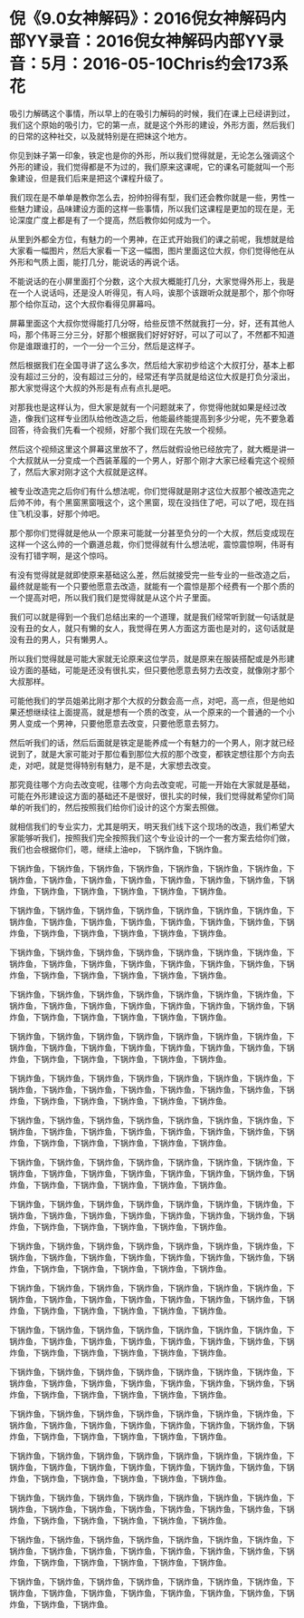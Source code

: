 # 倪《9.0女神解码》：2016倪女神解码内部YY录音：2016倪女神解码内部YY录音：5月：2016-05-10Chris约会173系花

吸引力解碼这个事情，所以早上的在吸引力解码的时候，我们在课上已经讲到过，我们这个原始的吸引力，它的第一点，就是这个外形的建设，外形方面，然后我们的日常的这种社交，以及就特别是在把妹这个地方。

你见到妹子第一印象，铁定也是你的外形，所以我们觉得就是，无论怎么强调这个外形的建设，我们觉得都是不为过的，我们原来这课呢，它的课名可能就叫一个形象建设，但是我们后来是把这个课程升级了。

我们现在是不单单是教你怎么去，扮帅扮得有型，我们还会教你就是一些，男性一些魅力建设，品味建设方面的这样一些事情，所以我们这课程是更加的现在是，无论深度广度上都是有了一个提高，然后教你如何成为一个。

从里到外都全方位，有魅力的一个男神，在正式开始我们的课之前呢，我想就是给大家看一幅图片，然后大家看一下这一幅图，图片里面这位大叔，你们觉得他在从外形和气质上面，能打几分，能说话的再说个话。

不能说话的在小屏里面打个分数，这个大叔大概能打几分，大家觉得外形上，我是在一个人说话吗，还是没人听得见，有人吗，诶那个该跟听众就是那个，那个你呀那个给你互动，这个大叔你看得见屏幕吗。

屏幕里面这个大叔你觉得能打几分呀，给些反馈不然就我打一分，好，还有其他人吗，那个伟哥三分三分，好那个根据我们好好好好，可以了可以了，不然都不知道你是谁跟谁打的，一个一分一个三分，然后是这样子。

然后根据我们在全国寻讲了这么多次，然后给大家初步给这个大叔打分，基本上都没有超过三分的，没有超过三分的，经常还有学员就是给这位大叔是打负分滚出，那大家觉得这个大叔的外形是有点有点扎是吧。

对那我也是这样认为，但大家是就有一个问题就来了，你觉得他就如果是经过改造，像我们这样专业团队给他改造之后，他能最终能提高到多少分呢，先不要急着回答，待会我们先看一个视频，好那个我们现在先放一个视频。

然后这个视频这里这个屏幕这里放不了，然后就假设他已经放完了，就大概是讲一个大叔就从一分变成一个西装革履的一个男人，好那个刚才大家已经看完这个视频了，然后大家对刚才这个大叔就是这样。

被专业改造完之后你们有什么想法呢，你们觉得就是刚才这位大叔那个被改造完之后帅不帅，有个黑窗黑窗哦这个，这个黑窗，现在没挡住了吧，可以了吧，现在挡住飞机没事，好那个帅吧。

那个那你们觉得就是他从一个原来可能就一分甚至负分的一个大叔，然后变成现在这样一个这么帅的一个霸道总裁，你们觉得就有什么想法呢，震惊震惊啊，伟哥有没有打错字啊，是这个惊吗。

有没有觉得就是就即使原来基础这么差，然后就接受完一些专业的一些改造之后，最终就是能有一个只要他愿意去改造，就能有一个震惊是那个经费有一个那个质的一个提高对吧，所以我们我们是觉得就是从这个片子里面。

我们可以就是得到一个我们总结出来的一个道理，就是我们经常听到就一句话就是没有丑的女人，就只有懒的女人，我觉得在男人方面这方面也是对的，这句话就是没有丑的男人，只有懒男人。

所以我们觉得就是可能大家就无论原来这位学员，就是原来在服装搭配或是外形建设方面的基础，可能是还没有很扎实，但只要他愿意去努力去改变，就像刚才那个大叔那样。

可能他我们的学员姐弟比刚才那个大叔的分数会高一点，对吧，高一点，但是他如果还想继续往上面提高，就是想有一个质的改变，从一个原来的一个普通的一个小男人变成一个男神，只要他愿意去改变，只要他愿意去努力。

然后听我们的话，然后后面就是铁定是能养成一个有魅力的一个男人，刚才就已经说到了，就是大家可能对于那位看到那位大叔的那个改变，都铁定想往那个方向去走，对吧，就是觉得特别有魅力，是不是，大家想去改变。

那究竟往哪个方向去改变呢，往哪个方向去改变呢，可能一开始在大家就是基础，可能在外形建设这方面的基础还不是很好，很扎实的时候，我们觉得就希望你们简单的听我们的，然后按照我们给你们设计的这个方案去照做。

就相信我们的专业实力，尤其是明天，明天我们线下这个现场的改造，我们希望大家能够听我们，按照我们完全按照我们这个专业设计的一个一套方案去给你们做，我们也会根据你们，嗯，继续上油ер， 下锅炸鱼，下锅炸鱼。

下锅炸鱼，下锅炸鱼，下锅炸鱼，下锅炸鱼，下锅炸鱼，下锅炸鱼，下锅炸鱼，下锅炸鱼，下锅炸鱼，下锅炸鱼，下锅炸鱼，下锅炸鱼，下锅炸鱼，下锅炸鱼，下锅炸鱼，下锅炸鱼，下锅炸鱼，下锅炸鱼，下锅炸鱼，下锅炸鱼。

下锅炸鱼，下锅炸鱼，下锅炸鱼，下锅炸鱼，下锅炸鱼，下锅炸鱼，下锅炸鱼，下锅炸鱼，下锅炸鱼，下锅炸鱼，下锅炸鱼，下锅炸鱼，下锅炸鱼，下锅炸鱼，下锅炸鱼，下锅炸鱼，下锅炸鱼，下锅炸鱼，下锅炸鱼，下锅炸鱼。

下锅炸鱼，下锅炸鱼，下锅炸鱼，下锅炸鱼，下锅炸鱼，下锅炸鱼，下锅炸鱼，下锅炸鱼，下锅炸鱼，下锅炸鱼，下锅炸鱼，下锅炸鱼，下锅炸鱼，下锅炸鱼，下锅炸鱼，下锅炸鱼，下锅炸鱼，下锅炸鱼，下锅炸鱼，下锅炸鱼。

下锅炸鱼，下锅炸鱼，下锅炸鱼，下锅炸鱼，下锅炸鱼，下锅炸鱼，下锅炸鱼，下锅炸鱼，下锅炸鱼，下锅炸鱼，下锅炸鱼，下锅炸鱼，下锅炸鱼，下锅炸鱼，下锅炸鱼，下锅炸鱼，下锅炸鱼，下锅炸鱼，下锅炸鱼，下锅炸鱼。

下锅炸鱼，下锅炸鱼，下锅炸鱼，下锅炸鱼，下锅炸鱼，下锅炸鱼，下锅炸鱼，下锅炸鱼，下锅炸鱼，下锅炸鱼，下锅炸鱼，下锅炸鱼，下锅炸鱼，下锅炸鱼，下锅炸鱼，下锅炸鱼，下锅炸鱼，下锅炸鱼，下锅炸鱼，下锅炸鱼。

下锅炸鱼，下锅炸鱼，下锅炸鱼，下锅炸鱼，下锅炸鱼，下锅炸鱼，下锅炸鱼，下锅炸鱼，下锅炸鱼，下锅炸鱼，下锅炸鱼，下锅炸鱼，下锅炸鱼，下锅炸鱼，下锅炸鱼，下锅炸鱼，下锅炸鱼，下锅炸鱼，下锅炸鱼，下锅炸鱼。

下锅炸鱼，下锅炸鱼，下锅炸鱼，下锅炸鱼，下锅炸鱼，下锅炸鱼，下锅炸鱼，下锅炸鱼，下锅炸鱼，下锅炸鱼，下锅炸鱼，下锅炸鱼，下锅炸鱼，下锅炸鱼，下锅炸鱼，下锅炸鱼，下锅炸鱼，下锅炸鱼，下锅炸鱼，下锅炸鱼。

下锅炸鱼，下锅炸鱼，下锅炸鱼，下锅炸鱼，下锅炸鱼，下锅炸鱼，下锅炸鱼，下锅炸鱼，下锅炸鱼，下锅炸鱼，下锅炸鱼，下锅炸鱼，下锅炸鱼，下锅炸鱼，下锅炸鱼，下锅炸鱼，下锅炸鱼，下锅炸鱼，下锅炸鱼，下锅炸鱼。

下锅炸鱼，下锅炸鱼，下锅炸鱼，下锅炸鱼，下锅炸鱼，下锅炸鱼，下锅炸鱼，下锅炸鱼，下锅炸鱼，下锅炸鱼，下锅炸鱼，下锅炸鱼，下锅炸鱼，下锅炸鱼，下锅炸鱼，下锅炸鱼，下锅炸鱼，下锅炸鱼，下锅炸鱼，下锅炸鱼。

下锅炸鱼，下锅炸鱼，下锅炸鱼，下锅炸鱼，下锅炸鱼，下锅炸鱼，下锅炸鱼，下锅炸鱼，下锅炸鱼，下锅炸鱼，下锅炸鱼，下锅炸鱼，下锅炸鱼，下锅炸鱼，下锅炸鱼，下锅炸鱼，下锅炸鱼，下锅炸鱼，下锅炸鱼，下锅炸鱼。

下锅炸鱼，下锅炸鱼，下锅炸鱼，下锅炸鱼，下锅炸鱼，下锅炸鱼，下锅炸鱼，下锅炸鱼，下锅炸鱼，下锅炸鱼，下锅炸鱼，下锅炸鱼，下锅炸鱼，下锅炸鱼，下锅炸鱼，下锅炸鱼，下锅炸鱼，下锅炸鱼，下锅炸鱼，下锅炸鱼。

下锅炸鱼，下锅炸鱼，下锅炸鱼，下锅炸鱼，下锅炸鱼，下锅炸鱼，下锅炸鱼，下锅炸鱼，下锅炸鱼，下锅炸鱼，下锅炸鱼，下锅炸鱼，下锅炸鱼，下锅炸鱼，下锅炸鱼，下锅炸鱼，下锅炸鱼，下锅炸鱼，下锅炸鱼，下锅炸鱼。

下锅炸鱼，下锅炸鱼，下锅炸鱼，下锅炸鱼，下锅炸鱼，下锅炸鱼，下锅炸鱼，下锅炸鱼，下锅炸鱼，下锅炸鱼，下锅炸鱼，下锅炸鱼，下锅炸鱼，下锅炸鱼，下锅炸鱼，下锅炸鱼，下锅炸鱼，下锅炸鱼，下锅炸鱼，下锅炸鱼。

下锅炸鱼，下锅炸鱼，下锅炸鱼，下锅炸鱼，下锅炸鱼，下锅炸鱼，下锅炸鱼，下锅炸鱼，下锅炸鱼，下锅炸鱼，下锅炸鱼，下锅炸鱼，下锅炸鱼，下锅炸鱼，下锅炸鱼，下锅炸鱼，下锅炸鱼，下锅炸鱼，下锅炸鱼，下锅炸鱼。

下锅炸鱼，下锅炸鱼，下锅炸鱼，下锅炸鱼，下锅炸鱼，下锅炸鱼，下锅炸鱼，下锅炸鱼，下锅炸鱼，下锅炸鱼，下锅炸鱼，下锅炸鱼，下锅炸鱼，下锅炸鱼，下锅炸鱼，下锅炸鱼，下锅炸鱼，下锅炸鱼，下锅炸鱼，下锅炸鱼。

下锅炸鱼，下锅炸鱼，下锅炸鱼，下锅炸鱼，下锅炸鱼，下锅炸鱼，下锅炸鱼，下锅炸鱼，下锅炸鱼，下锅炸鱼，下锅炸鱼，下锅炸鱼，下锅炸鱼，下锅炸鱼，下锅炸鱼，下锅炸鱼，下锅炸鱼，下锅炸鱼，下锅炸鱼，下锅炸鱼。

下锅炸鱼，下锅炸鱼，下锅炸鱼，下锅炸鱼，下锅炸鱼，下锅炸鱼，下锅炸鱼，下锅炸鱼，下锅炸鱼，下锅炸鱼，下锅炸鱼，下锅炸鱼，下锅炸鱼，下锅炸鱼，下锅炸鱼，下锅炸鱼，下锅炸鱼，下锅炸鱼，下锅炸鱼，下锅炸鱼。

下锅炸鱼，下锅炸鱼，下锅炸鱼，下锅炸鱼，下锅炸鱼，下锅炸鱼，下锅炸鱼，下锅炸鱼，下锅炸鱼，下锅炸鱼，下锅炸鱼，下锅炸鱼，下锅炸鱼，下锅炸鱼，下锅炸鱼，下锅炸鱼，下锅炸鱼。

